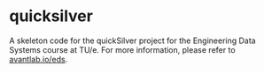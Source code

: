 # quicksilver

A skeleton code for the quickSilver project for the Engineering Data Systems course at TU/e.
For more information, please refer to [avantlab.io/eds]().

